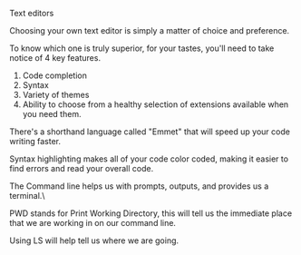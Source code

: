 Text editors

Choosing your own text editor is simply a matter of choice and preference.

To know which one is truly superior, for your tastes, you'll need to take notice of 4 key features.
1. Code completion
2. Syntax
3. Variety of themes
4. Ability to choose from a healthy selection of extensions available when you need them.

There's a shorthand language called "Emmet" that will speed up your code writing faster.

Syntax highlighting makes all of your code color coded, making it easier to find errors and read your overall code.

The Command line helps us with prompts, outputs, and provides us a terminal.\\

PWD stands for Print Working Directory, this will tell us the immediate place that we are working in on our command line.

Using LS will help tell us where we are going.



